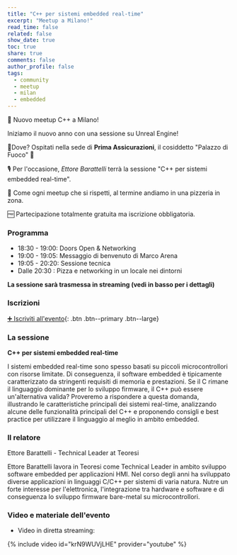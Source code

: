```yaml
---
title: "C++ per sistemi embedded real-time"
excerpt: "Meetup a Milano!"
read_time: false
related: false
show_date: true
toc: true
share: true
comments: false
author_profile: false
tags:
  - community
  - meetup
  - milan
  - embedded
---
```


🥳 Nuovo meetup C++ a Milano!

Iniziamo il nuovo anno con una sessione su Unreal Engine! 

📌Dove? Ospitati nella sede di **Prima Assicurazioni**, il cosiddetto "Palazzo di Fuoco" 🤩

🎙️ Per l'occasione, *Ettore Barattelli* terrà la sessione "C++ per sistemi embedded real-time".

🍕 Come ogni meetup che si rispetti, al termine andiamo in una pizzeria in zona.

🆓 Partecipazione totalmente gratuita ma iscrizione obbligatoria.

### Programma

- 18:30 - 19:00: Doors Open & Networking
- 19:00 - 19:05: Messaggio di benvenuto di Marco Arena
- 19:05 - 20:20: Sessione tecnica
- Dalle 20:30  : Pizza e networking in un locale nei dintorni

**La sessione sarà trasmessa in streaming (vedi in basso per i dettagli)**

### Iscrizioni

[➕ Iscriviti all'evento](https://italiancpp-0325.eventbrite.it/){: .btn .btn--primary .btn--large}

### La sessione

**C++ per sistemi embedded real-time**

I sistemi embedded real-time sono spesso basati su piccoli microcontrollori con risorse limitate. Di conseguenza, il software embedded è tipicamente caratterizzato da stringenti requisiti di memoria e prestazioni. Se il C rimane il linguaggio dominante per lo sviluppo firmware, il C++ può essere un'alternativa valida? Proveremo a rispondere a questa domanda, illustrando le caratteristiche principali dei sistemi real-time, analizzando alcune delle funzionalità principali del C++ e proponendo consigli e best practice per utilizzare il linguaggio al meglio in ambito embedded.

### Il relatore

Ettore Barattelli - Technical Leader at Teoresi

Ettore Barattelli lavora in Teoresi come Technical Leader in ambito sviluppo software embedded per applicazioni HMI. Nel corso degli anni ha sviluppato diverse applicazioni in linguaggi C/C++ per sistemi di varia natura. Nutre un forte interesse per l'elettronica, l'integrazione tra hardware e software e di conseguenza lo sviluppo firmware bare-metal su microcontrollori.

### Video e materiale dell'evento

- Video in diretta streaming:

{% include video id="krN9WUVjLHE" provider="youtube" %}